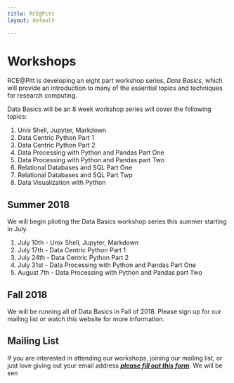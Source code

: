 ```yaml
---
title: RCE@Pitt
layout: default

---
```


# Workshops

RCE@Pitt is developing an eight part workshop series, *Data Basics*, which will provide an introduction to many of the essential topics and techniques for research computing.

Data Basics will be an 8 week workshop series will cover the following topics:

1. Unix Shell, Jupyter, Markdown
2. Data Centric Python Part 1
3. Data Centric Python Part 2
4. Data Processing with Python and Pandas Part One
5. Data Processing with Python and Pandas part Two
6. Relational Databases and SQL Part One
7. Relational Databases and SQL Part Twp
8. Data Visualization with Python

## Summer 2018

We will begin piloting the Data Basics workshop series this summer starting in July. 

1. July 10th - Unix Shell, Jupyter, Markdown
2. July 17th - Data Centric Python Part 1
3. July 24th - Data Centric Python Part 2
4. July 31st - Data Processing with Python and Pandas Part One
5. August 7th - Data Processing with Python and Pandas part Two


## Fall 2018

We will be running all of Data Basics in Fall of 2018. Please sign up for our mailing list or watch this website for more information.

## Mailing List

If you are interested in attending our workshops, joining our mailing list, or just love giving out your email address ***[please fill out this form](https://goo.gl/forms/wT2F0GtUu2xVnpLC2)***. We will be sen
